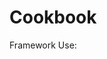 Cookbook
========
<link rel="stylesheet" type="text/css" href="cookbook/css/cookbook.css" />
Framework
Use:


